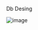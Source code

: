Db Desing

![image](https://github.com/Gajith/library-service/assets/5626717/79a31ad7-00dc-4425-b57d-3b8d9f289939)


